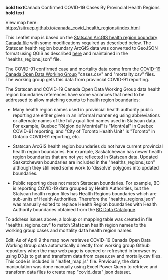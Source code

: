 **bold text**Canada Confirmed COVID-19 Cases By Provincial Health Regions **bold text**

View map here:
<a href="https://sitrucp.github.io/canada_covid_health_regions/index.html">https://sitrucp.github.io/canada_covid_health_regions/index.html</a>

This Leaflet map is based on the <a href="https://www150.statcan.gc.ca/n1/pub/82-402-x/2018001/hrbf-flrs-eng.htm">Statscan ArcGIS health region boundary Canada file</a> with some modifications required as described below. The Statscan health region boundary ArcGIS data was converted to GeoJSON format using QGIS as described <a href="https://gis.stackexchange.com/questions/354142/what-is-this-coordinate-system-from-esri-and-how-do-i-convert-it-to-regular-coor/354144?noredirect=1#comment584986_354144">here</a> and maintained in the "healths_regions.json" file.

The COVID-91 confirmed case and mortality data come from the <a href = "https://github.com/ishaberry/Covid19Canada">COVID-19 Canada Open Data Working Group</a> "cases.csv" and "mortality.csv" files. The working group gets this data from provincial COVID-91 reporting. 

The Statscan and COVID-19 Canada Open Data Working Group data health region boundaries references have some variances that need to be addressed to allow matching counts to health region boundaries: 

* Many health region names used in provincial health authority public reporting are either given in an informal manner eg using abbreviations or alternate names of the fully qualified names used in Statscan data. For example, Quebec "Région de Montréal" is "Montréal" in Quebec COVID-91 reporting, and "City of Toronto Health Unit" is "Toronto" in Ontario COVID-91 reporting, etc.

* Statscan ArcGIS health region boundaries do not have current provincial health region boundaries. For example, Saskatchewan has newer health region boundaries that are not yet reflected in Statscan data. Updated Saskatchewan boundaries are included in the "healths_regions.json" although they still need some work to 'dissolve' polygons into updated boundaries.

* Public reporting does not match Statscan boundaries. For example, BC is reporting  COVID-19 data grouped by Health Authorities, but the Statscan health region files has  Health Regions boundaries which are sub-units of Health Authorities. Therefore the  "healths_regions.json" was manually edited to replace Health Region boundaries with Health Authority boundaries obtained from the <a href="https://catalogue.data.gov.bc.ca/dataset/health-authority-boundaries">BC Data Catalogue</a>.

To address issues above, a lookup or mapping table was created in file "healths_regions.csv" to match Statscan health region names to the working group cases and mortality data health region names.

Edit: As of April 9 the map now retrieves COVID-19 Canada Open Data Working Group data  automatically directly from working group Github repository when the map web page is opened or refreshed in browser by using D3.js to get and transform data from cases.csv and mortaliy.csv files. This code is included in "leaflet_map.js" file. Previously, the  data manipulation was done manually using Excel Power Query to retrieve and transform data files to create map "covid_data" json dataset.